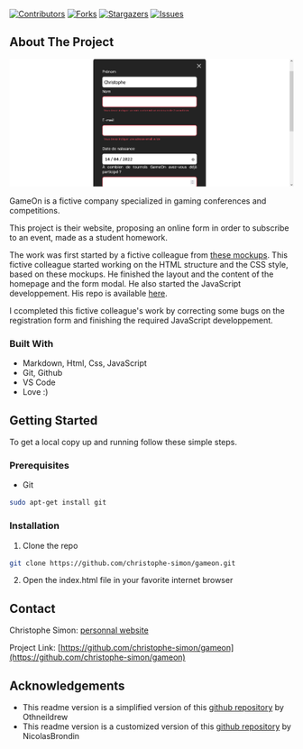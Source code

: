 <!-- PROJECT SHIELDS -->
<!--
*** This template uses markdown "reference style" links for readability.
*** Reference links are enclosed in brackets [ ] instead of parentheses ( ).
*** See the bottom of this document for the declaration of the reference variables
*** for contributors-url, forks-url, etc. This is an optional, concise syntax you may use.
*** https://www.markdownguide.org/basic-syntax/#reference-style-links
-->

[![Contributors][contributors-shield]][contributors-url] [![Forks][forks-shield]][forks-url] [![Stargazers][stars-shield]][stars-url] [![Issues][issues-shield]][issues-url]


<!-- ABOUT THE PROJECT -->
## About The Project

[![Product Name Screen Shot][product-screenshot]](https://christophe-simon.github.io/gameon/starterOnly/)

GameOn is a fictive company specialized in gaming conferences and competitions.

This project is their website, proposing an online form in order to subscribe to an event, made as a student homework.

The work was first started by a fictive colleague from [these mockups](https://www.figma.com/file/B7NKBDvSI18uoMLJgpnh48/UI-Design-GameOn-FR?node-id=106%3A630). This fictive colleague started working on the HTML structure and the CSS style, based on these mockups. He finished the layout and the content of the homepage and the form modal. He also started the JavaScript developpement. His repo is available [here](https://github.com/OpenClassrooms-Student-Center/GameOn-website-FR/).

I ccompleted this fictive colleague's work by correcting some bugs on the registration form and finishing the required JavaScript developpement.

### Built With

- Markdown, Html, Css, JavaScript
- Git, Github
- VS Code
- Love :)

<!-- GETTING STARTED -->
## Getting Started

To get a local copy up and running follow these simple steps.

### Prerequisites

* Git
```sh
sudo apt-get install git
```

### Installation
 
1. Clone the repo
```sh
git clone https://github.com/christophe-simon/gameon.git
```
2. Open the index.html file in your favorite internet browser


<!-- USAGE EXAMPLES -->
<!--## Usage

Use this space to show useful examples of how a project can be used. Additional screenshots, code examples and demos work well in this space. You may also link to more resources.

_For more examples, please refer to the [Documentation](https://example.com)_
-->

<!-- CONTACT -->
## Contact

Christophe Simon: [personnal website](https://www.csimon.info)

Project Link: [https://github.com/christophe-simon/gameon](https://github.com/christophe-simon/gameon)



<!-- ACKNOWLEDGEMENTS -->
## Acknowledgements

- This readme version is a simplified version of this [github repository](https://github.com/othneildrew/Best-README-Template) by Othneildrew
- This readme version is a customized version of this [github repository](https://github.com/NicolasBrondin/basic-readme-template) by NicolasBrondin





<!-- MARKDOWN LINKS & IMAGES -->
<!-- https://www.markdownguide.org/basic-syntax/#reference-style-links -->
[contributors-shield]: https://img.shields.io/github/contributors/christophe-simon/gameon.svg?style=flat-square
[contributors-url]: https://github.com/christophe-simon/gameon/graphs/contributors
[forks-shield]: https://img.shields.io/github/forks/christophe-simon/gameon.svg?style=flat-square
[forks-url]: https://github.com/christophe-simon/gameon/network/members
[stars-shield]: https://img.shields.io/github/stars/christophe-simon/gameon.svg?style=flat-square
[stars-url]: https://github.com/christophe-simon/gameon/stargazers
[issues-shield]: https://img.shields.io/github/issues/christophe-simon/gameon.svg?style=flat-square
[issues-url]: https://github.com/christophe-simon/gameon/issues
[license-shield]: https://img.shields.io/github/license/christophe-simon/gameon.svg?style=flat-square
[license-url]: https://github.com/christophe-simon/gameon/blob/master/LICENSE.txt

[product-screenshot]: docs/screenshot.png
